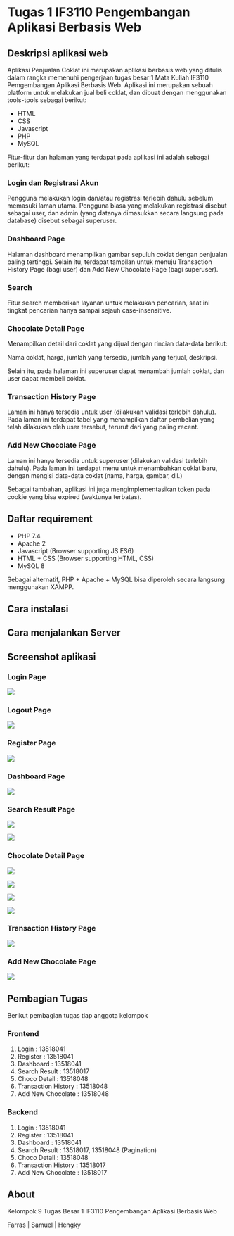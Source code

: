 # Tugas 1 IF3110 Pengembangan Aplikasi Berbasis Web

## Deskripsi aplikasi web

Aplikasi Penjualan Coklat ini merupakan aplikasi berbasis web yang ditulis dalam rangka memenuhi pengerjaan 
tugas besar 1 Mata Kuliah IF3110 Pemgembangan Aplikasi Berbasis Web. Aplikasi ini merupakan sebuah platform 
untuk melakukan jual beli coklat, dan dibuat dengan menggunakan tools-tools sebagai berikut:

- HTML
- CSS
- Javascript
- PHP
- MySQL

Fitur-fitur dan halaman yang terdapat pada aplikasi ini adalah sebagai berikut:

### Login dan Registrasi Akun

Pengguna melakukan login dan/atau registrasi terlebih dahulu sebelum memasuki laman utama.
Pengguna biasa yang melakukan registrasi disebut sebagai user, dan admin (yang datanya dimasukkan
secara langsung pada database) disebut sebagai superuser.

### Dashboard Page

Halaman dashboard menampilkan gambar sepuluh coklat dengan penjualan paling tertinggi.
Selain itu, terdapat tampilan untuk menuju Transaction History Page (bagi user) dan Add New Chocolate Page (bagi superuser).

### Search

Fitur search memberikan layanan untuk melakukan pencarian, saat ini tingkat pencarian hanya sampai sejauh case-insensitive.

### Chocolate Detail Page

Menampilkan detail dari coklat yang dijual dengan rincian data-data berikut:

Nama coklat, harga, jumlah yang tersedia, jumlah yang terjual, deskripsi.

Selain itu, pada halaman ini superuser dapat menambah jumlah coklat, dan user dapat membeli coklat.


### Transaction History Page

Laman ini hanya tersedia untuk user (dilakukan validasi terlebih dahulu).
Pada laman ini terdapat tabel yang menampilkan daftar pembelian yang telah dilakukan oleh user tersebut, 
terurut dari yang paling recent.

### Add New Chocolate Page

Laman ini hanya tersedia untuk superuser (dilakukan validasi terlebih dahulu).
Pada laman ini terdapat menu untuk menambahkan coklat baru, dengan mengisi data-data coklat (nama, harga, gambar, dll.)

Sebagai tambahan, aplikasi ini juga mengimplementasikan token pada cookie yang bisa expired (waktunya terbatas).

## Daftar requirement

- PHP 7.4
- Apache 2
- Javascript (Browser supporting JS ES6)
- HTML + CSS (Browser supporting HTML, CSS) 
- MySQL 8

Sebagai alternatif, PHP + Apache + MySQL bisa diperoleh secara langsung menggunakan XAMPP.

## Cara instalasi

## Cara menjalankan Server

## Screenshot aplikasi

### Login Page

![](assets/screenshot/login.jpg)

### Logout Page

![](assets/screenshot/logout.jpg)

### Register Page

![](assets/screenshot/register.jpg)

### Dashboard Page

![](assets/screenshot/dashboard.jpg)

### Search Result Page

![](assets/screenshot/search-1.jpg)

![](assets/screenshot/search-2.jpg)

### Chocolate Detail Page

![](assets/screenshot/choco-detail-user.jpg)

![](assets/screenshot/choco-detail-user2.jpg)

![](assets/screenshot/choco-detail-superuser.jpg)

![](assets/screenshot/choco-detail-superuser2.jpg)

### Transaction History Page

![](assets/screenshot/history.jpg)

### Add New Chocolate Page

![](assets/screenshot/add-choco.jpg)

## Pembagian Tugas

Berikut pembagian tugas tiap anggota kelompok

### Frontend
1. Login                : 13518041
2. Register             : 13518041
3. Dashboard            : 13518041
4. Search Result        : 13518017
5. Choco Detail         : 13518048
6. Transaction History  : 13518048
7. Add New Chocolate    : 13518048

### Backend
1. Login                : 13518041
2. Register             : 13518041
3. Dashboard            : 13518041
4. Search Result        : 13518017, 13518048 (Pagination)
5. Choco Detail         : 13518048
6. Transaction History  : 13518017
7. Add New Chocolate    : 13518017


## About

Kelompok 9 Tugas Besar 1 IF3110 Pengembangan Aplikasi Berbasis Web

Farras | Samuel | Hengky